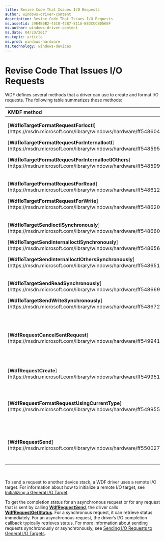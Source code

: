 ```yaml
---
title: Revise Code That Issues I/O Requests
author: windows-driver-content
description: Revise Code That Issues I/O Requests
ms.assetid: 39E4B6B2-45C8-42B7-811A-EEDCCCB056EF
ms.author: windows-driver-content
ms.date: 04/20/2017
ms.topic: article
ms.prod: windows-hardware
ms.technology: windows-devices
---
```


# Revise Code That Issues I/O Requests


WDF defines several methods that a driver can use to create and format I/O requests. The following table summarizes these methods:

<table>
<colgroup>
<col width="50%" />
<col width="50%" />
</colgroup>
<thead>
<tr class="header">
<th align="left">KMDF method</th>
<th align="left">Action</th>
</tr>
</thead>
<tbody>
<tr class="odd">
<td align="left"><p>[<strong>WdfIoTargetFormatRequestForIoctl</strong>](https://msdn.microsoft.com/library/windows/hardware/ff548604)</p>
<p>[<strong>WdfIoTargetFormatRequestForInternalIoctl</strong>](https://msdn.microsoft.com/library/windows/hardware/ff548595)</p>
<p>[<strong>WdfIoTargetFormatRequestForInternalIoctlOthers</strong>](https://msdn.microsoft.com/library/windows/hardware/ff548599)</p></td>
<td align="left">Similar to manually formatting the next I/O stack location.</td>
</tr>
<tr class="even">
<td align="left"><p>[<strong>WdfIoTargetFormatRequestForRead</strong>](https://msdn.microsoft.com/library/windows/hardware/ff548612)</p>
<p>[<strong>WdfIoTargetFormatRequestForWrite</strong>](https://msdn.microsoft.com/library/windows/hardware/ff548620)</p></td>
<td align="left">Similar to [<strong>IoBuildAsynchronousFsdRequest</strong>](https://msdn.microsoft.com/library/windows/hardware/ff548310).</td>
</tr>
<tr class="odd">
<td align="left"><p>[<strong>WdfIoTargetSendIoctlSynchronously</strong>](https://msdn.microsoft.com/library/windows/hardware/ff548660)</p>
<p>[<strong>WdfIoTargetSendInternalIoctlSynchronously</strong>](https://msdn.microsoft.com/library/windows/hardware/ff548656)</p>
<p>[<strong>WdfIoTargetSendInternalIoctlOthersSynchronously</strong>](https://msdn.microsoft.com/library/windows/hardware/ff548651)</p></td>
<td align="left">Similar to [<strong>IoBuildDeviceIoControlRequest</strong>](https://msdn.microsoft.com/library/windows/hardware/ff548318), followed by [<strong>IoCallDriver</strong>](https://msdn.microsoft.com/library/windows/hardware/ff548336).</td>
</tr>
<tr class="even">
<td align="left"><p>[<strong>WdfIoTargetSendReadSynchronously</strong>](https://msdn.microsoft.com/library/windows/hardware/ff548669)</p>
<p>[<strong>WdfIoTargetSendWriteSynchronously</strong>](https://msdn.microsoft.com/library/windows/hardware/ff548672)</p></td>
<td align="left">Similar to [<strong>IoBuildSynchronousFsdRequest</strong>](https://msdn.microsoft.com/library/windows/hardware/ff548330), followed by [<strong>IoCallDriver</strong>](https://msdn.microsoft.com/library/windows/hardware/ff548336).</td>
</tr>
<tr class="odd">
<td align="left"><p>[<strong>WdfRequestCancelSentRequest</strong>](https://msdn.microsoft.com/library/windows/hardware/ff549941)</p></td>
<td align="left">Similar to [<strong>IoCancelIrp</strong>](https://msdn.microsoft.com/library/windows/hardware/ff548338) for a PIRP that was sent with [<strong>IoCallDriver</strong>](https://msdn.microsoft.com/library/windows/hardware/ff548336). The framework provides locks to ensure that the PIRP is not completed or freed between the calls to <strong>IoCallDriver</strong> and <strong>IoCancelIrp</strong>.</td>
</tr>
<tr class="even">
<td align="left">[<strong>WdfRequestCreate</strong>](https://msdn.microsoft.com/library/windows/hardware/ff549951)</td>
<td align="left">Similar to [<strong>IoAllocateIrp</strong>](https://msdn.microsoft.com/library/windows/hardware/ff548257). Creates a new WDFREQUEST object, sets attributes, and returns handle to caller.</td>
</tr>
<tr class="odd">
<td align="left">[<strong>WdfRequestFormatRequestUsingCurrentType</strong>](https://msdn.microsoft.com/library/windows/hardware/ff549955)</td>
<td align="left">Similar to [<strong>IoForwardIrpSynchronously</strong>](https://msdn.microsoft.com/library/windows/hardware/ff549100) but does not call [<strong>IoCallDriver</strong>](https://msdn.microsoft.com/library/windows/hardware/ff548336); driver must call [<strong>WdfRequestSend</strong>](https://msdn.microsoft.com/library/windows/hardware/ff550027).</td>
</tr>
<tr class="even">
<td align="left">[<strong>WdfRequestSend</strong>](https://msdn.microsoft.com/library/windows/hardware/ff550027)</td>
<td align="left">Similar to [<strong>IoForwardIrpSynchronously</strong>](https://msdn.microsoft.com/library/windows/hardware/ff549100) but does not call [<strong>IoCallDriver</strong>](https://msdn.microsoft.com/library/windows/hardware/ff548336); driver must call [<strong>WdfRequestSend</strong>](https://msdn.microsoft.com/library/windows/hardware/ff550027).</td>
</tr>
</tbody>
</table>

 

To send a request to another device stack, a WDF driver uses a remote I/O target. For information about how to initialize a remote I/O target, see [Initializing a General I/O Target](initializing-a-general-i-o-target.md).

To get the completion status for an asynchronous request or for any request that is sent by calling [**WdfRequestSend**](https://msdn.microsoft.com/library/windows/hardware/ff550027), the driver calls [**WdfRequestGetStatus**](https://msdn.microsoft.com/library/windows/hardware/ff549974). For a synchronous request, it can retrieve status immediately. For an asynchronous request, the driver’s I/O completion callback typically retrieves status. For more information about sending requests synchronously or asynchronously, see [Sending I/O Requests to General I/O Targets](sending-i-o-requests-to-general-i-o-targets.md).

 

 





